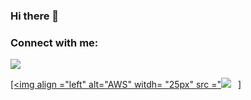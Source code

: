 ### Hi there 👋

<!--
**Bloublu/Bloublu** is a ✨ _special_ ✨ repository because its `README.md` (this file) appears on your GitHub profile.

Here are some ideas to get you started:

- 🔭 I’m currently working on ...
- 🌱 I’m currently learning ...
- 👯 I’m looking to collaborate on ...
- 🤔 I’m looking for help with ...
- 💬 Ask me about ...
- 📫 How to reach me: ...
- 😄 Pronouns: ...
- ⚡ Fun fact: ...
-->

### Connect with me:
   <a href='www.linkedin.com/in/bastien-bénariac'> <img src='images/Lnkedin.png'>

[<img align ="left" alt="AWS" witdh= "25px" src ="<img src="https://cdn.jsdelivr.net/gh/devicons/devicon/icons/java/java-original.svg" style="padding-right:11px;"/>]
